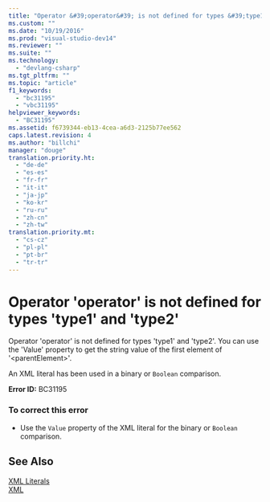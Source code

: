 ```yaml
---
title: "Operator &#39;operator&#39; is not defined for types &#39;type1&#39; and &#39;type2&#39;"
ms.custom: ""
ms.date: "10/19/2016"
ms.prod: "visual-studio-dev14"
ms.reviewer: ""
ms.suite: ""
ms.technology: 
  - "devlang-csharp"
ms.tgt_pltfrm: ""
ms.topic: "article"
f1_keywords: 
  - "bc31195"
  - "vbc31195"
helpviewer_keywords: 
  - "BC31195"
ms.assetid: f6739344-eb13-4cea-a6d3-2125b77ee562
caps.latest.revision: 4
ms.author: "billchi"
manager: "douge"
translation.priority.ht: 
  - "de-de"
  - "es-es"
  - "fr-fr"
  - "it-it"
  - "ja-jp"
  - "ko-kr"
  - "ru-ru"
  - "zh-cn"
  - "zh-tw"
translation.priority.mt: 
  - "cs-cz"
  - "pl-pl"
  - "pt-br"
  - "tr-tr"
---
```

# Operator &#39;operator&#39; is not defined for types &#39;type1&#39; and &#39;type2&#39;
Operator 'operator' is not defined for types 'type1' and 'type2'. You can use the 'Value' property to get the string value of the first element of '\<parentElement>'.  
  
 An XML literal has been used in a binary or `Boolean` comparison.  
  
 **Error ID:** BC31195  
  
### To correct this error  
  
-   Use the `Value` property of the XML literal for the binary or `Boolean` comparison.  
  
## See Also  
 [XML Literals](../Topic/XML%20Literals%20\(Visual%20Basic\).md)   
 [XML](../Topic/XML%20in%20Visual%20Basic.md)